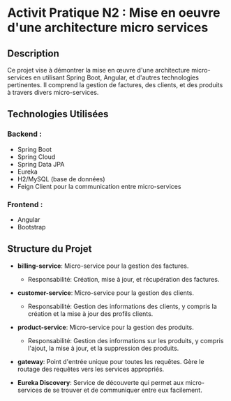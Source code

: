 <h1>Activit Pratique N2 : Mise en oeuvre d'une architecture micro services</h1>


## Description

Ce projet vise à démontrer la mise en œuvre d'une architecture micro-services en utilisant Spring Boot, Angular, et d'autres technologies pertinentes. 
Il comprend la gestion de factures, des clients, et des produits à travers divers micro-services.

## Technologies Utilisées

### Backend :
  - Spring Boot<br>
  - Spring Cloud<br>
  - Spring Data JPA<br>
  - Eureka <br>
  - H2/MySQL (base de données)<br>
  - Feign Client pour la communication entre micro-services<br>

### Frontend :
  - Angular
  - Bootstrap

## Structure du Projet

- **billing-service**: Micro-service pour la gestion des factures.
  - Responsabilité: Création, mise à jour, et récupération des factures.
  
- **customer-service**: Micro-service pour la gestion des clients.
  - Responsabilité: Gestion des informations des clients, y compris la création et la mise à jour des profils clients.

- **product-service**: Micro-service pour la gestion des produits.
  - Responsabilité: Gestion des informations sur les produits, y compris l'ajout, la mise à jour, et la suppression des produits.

- **gateway**: Point d'entrée unique pour toutes les requêtes. Gère le routage des requêtes vers les services appropriés.
  
- **Eureka Discovery**: Service de découverte qui permet aux micro-services de se trouver et de communiquer entre eux facilement.


